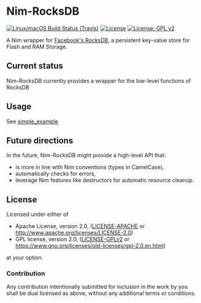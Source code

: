 # Nim-RocksDB

[![Linux/macOS Build Status (Travis)](https://img.shields.io/travis/status-im/nim-rocksdb/master.svg?label=Linux%20/%20MacOS "Linux / MacOS build status (Travis)")](https://travis-ci.org/status-im/nim-rocksdb) [![License](https://img.shields.io/badge/License-Apache%202.0-blue.svg)](https://opensource.org/licenses/Apache-2.0) [![License: GPL v2](https://img.shields.io/badge/License-GPL%20v2-blue.svg)](https://www.gnu.org/licenses/old-licenses/gpl-2.0.en.html)

A Nim wrapper for [Facebook's RocksDB](https://github.com/facebook/rocksdb), a persistent key-value store for Flash and RAM Storage.

## Current status

Nim-RocksDB currently provides a wrapper for the low-level functions of RocksDB

## Usage

See [simple_example](examples/simple_example.nim)

## Future directions

In the future, Nim-RocksDB might provide a high-level API that:

- is more in line with Nim conventions (types in CamelCase),
- automatically checks for errors,
- leverage Nim features like destructors for automatic resource cleanup.

## License

Licensed under either of

 * Apache License, version 2.0, ([LICENSE-APACHE](LICENSE-APACHE) or http://www.apache.org/licenses/LICENSE-2.0)
 * GPL license, version 2.0, ([LICENSE-GPLv2](LICENSE-GPLv2) or https://www.gnu.org/licenses/old-licenses/gpl-2.0.en.html)

at your option.

### Contribution

Any contribution intentionally submitted for inclusion in the work by you shall be dual licensed as above, without any
additional terms or conditions.
